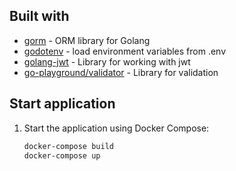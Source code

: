 ## Built with

* [gorm](https://gorm.io/docs/index.html) - ORM library for Golang
* [godotenv](https://github.com/joho/godotenv) - load environment variables from .env
* [golang-jwt](https://github.com/golang-jwt/jwt) - Library for working with jwt
* [go-playground/validator](https://github.com/go-playground/validator) - Library for validation

## Start application

1. Start the application using Docker Compose:

    ```sh
    docker-compose build
    docker-compose up
    ```
